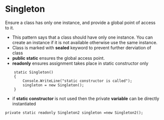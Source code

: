 # Singleton
Ensure a class has only one instance, and provide a global point of access to it.

- This pattern says that a class should have only one instance. You can create an instance if it is not available otherwise use the same instance.  
- Class is marked with **sealed** keyword to prevent further derviation of class  
- **public static** ensures the global access point.  
- **readonly** ensures assignment takes place in static constructor only  
```
    static Singleton()
    {
        Console.WriteLine("static constructor is called");
        singleton = new Singleton();
    }
```
- if **static constructor** is not used then the private **variable** can be directly instantiated  
```
private static readonly Singleton2 singleton =new Singleton2();
``` 

